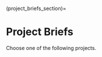 (project_briefs_section)=
# Project Briefs

Choose one of the following projects.

```{tableofcontents}
```